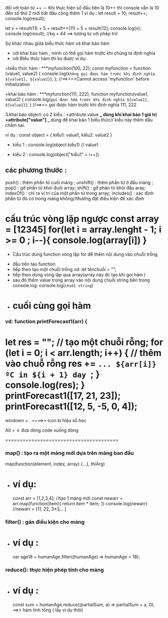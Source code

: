 đối với toán tử ++ --
Khi thực hiện số đầu tiên là 10++ thì console vẫn là 10
đến số thứ 2 mới bắt đầu cộng thêm 1
ví dụ :
let result = 10;
result++;
console.log(result);

let v = result(11) + 5 + result++(11) + 5 + result(12);
console.log(v);
console.log(result);
//kq = 44
==> tương tự với phép trừ

Sự khác nhau giữa biểu thức hàm và khai báo hàm

- với khai báo hàm , mình có thể gọi hàm trước khi chúng ta định nghĩa
- với BIểu thức hàm thì ko được
  ví dụ:

+biểu thức hàm :
\*\*\*myfunction(100, 22);
const myfunction = function (value1, value2) {
console.log(`không gọi được hàm trước khi định nghĩa ${value1}, ${value2}`);
};
//==>>>>Cannot access 'myfunction' before initialization

+khai báo hàm :
\*\*\*myfunction(111, 222);
function myfunction(value1, value2) {
console.log(`gọi được hàm trước khi định nghĩa ${value1}, ${value2}`);
}
//==>>> gọi được hàm trước khi định nghĩa 111, 222

3.khai báo object:
có 2 kiểu :
+attribute.value **_ dùng khi khai báo 1 giá trị
+attribute["value"] _** dùng để khai báo 1 biểu thức// kiểu này thêm dấu chấm sai.

ví dụ :
const object = {
kiểu1: value1,
kiểu2: value2
}

- kiểu 1 :
  console.log(object.kiểu1)
  // value1

- kiểu 2 :
  console.log(object["kiểu1" + i++])

## các phương thước :

push() : thêm phần tử cuối mảng ;
unshift() : thêm phần tử ở đầu mảng ;
pop() : gỡ phần tử khỏi đuôi array;
shift() : gỡ phàn tử khỏi đầu aray;
indexOf() : chỉ ra vị trí của một phần tử trong array;
includes() : xác định phần tử đó có trong mảng không//thường đặt điều kiện để xác định

cấu trúc vòng lặp ngược
const array = [12345]
for(let i = array.lenght - 1; i >= 0 ; i--){
console.log(array[i])
}
======================================

- Cấu trúc dùng function vòng lặp for để thêm nội dung vào chuỗi trống

* đầu tiên tạo function
* tiếp theo tạo một chuỗi trống
  vd: let tênchuỗi = "";
* tiếp theo dùng vòng lặp qua array(array này đc tạo khi gọi hàm )
* sau đó thêm value trong array vào nội dung chuỗi string bên trong console.log: console.log(`chuỗi string`)
* # cuối cùng gọi hàm

### vd: function printForecast1(arr) {

let res = ""; // tạo một chuỗi rỗng;
for (let i = 0; i < arr.length; i++) {
// thêm vào chuỗ rỗng
res += `... ${arr[i]}ºC in ${i + 1} day `;
}
console.log(res);
}
printForecast1([17, 21, 23]);
printForecast1([12, 5, -5, 0, 4]);
=======================================
windown + . ====>> icon kí hiệu số học

Alt + ↓ đưa dòng code xuống dòng

=======================================

### map() : tạo ra một mảng mới dựa trên mảng ban đầu

map(function(element, index, array) {...}, thỉArg)

- # ví dụ:
  const arr = [1,2,3,4];
  //tạo 1 mảng mới
  const newarr = arr.map(function(item){
  return item * item;
  })
  console.log(newarr)
  //newarr = [1*1, 2*2, 3*3,...]

### filter() : gán điều kiện cho mảng

- # ví dụ :
  var age18 = humanAge.filter((humanAge) => humanAge > 18);

### reduce(): thực hiện phép tính cho mảng

- # ví dụ :
  const sum = humanAge.reduce((partialSum, a) => partialSum + a, 0);
  ==>> hàm tính tổng ( lấy ví dụ thôi)
